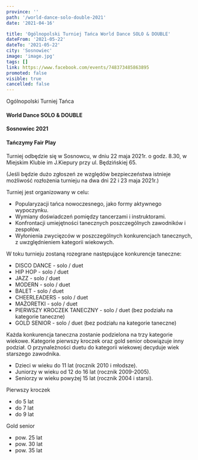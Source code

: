 ```yaml
---
province: ''
path: '/world-dance-solo-double-2021'
date: '2021-04-16'

title: 'Ogólnopolski Turniej Tańca World Dance SOLO & DOUBLE'
dateFrom: '2021-05-22'
dateTo: '2021-05-22'
city: 'Sosnowiec'
image: 'image.jpg'
tags: []
link: https://www.facebook.com/events/748373485863895
promoted: false
visible: true
cancelled: false
---
```

Ogólnopolski Turniej Tańca

#### World Dance SOLO & DOUBLE
#### Sosnowiec 2021 
#### Tańczymy Fair Play

 Turniej odbędzie się w Sosnowcu, w dniu 22 maja 2021r. o godz. 8.30, w Miejskim Klubie im J.Kiepury przy ul. Będzińskiej 65.
 
(Jeśli będzie dużo zgłoszeń ze względów bezpieczeństwa istnieje możliwość rozłożenia turnieju na dwa dni 22 i 23 maja 2021r.)

Turniej jest organizowany w celu:
- Popularyzacji tańca nowoczesnego, jako formy aktywnego wypoczynku.
- Wymiany doświadczeń pomiędzy tancerzami i instruktorami.
- Konfrontacji umiejętności tanecznych poszczególnych zawodników i zespołów.
- Wyłonienia zwycięzców w poszczególnych konkurencjach tanecznych, z uwzględnieniem kategorii wiekowych.

W toku turnieju zostaną rozegrane następujące konkurencje taneczne:
- DISCO DANCE - solo / duet
- HIP HOP - solo / duet
- JAZZ - solo / duet
- MODERN - solo / duet
- BALET - solo / duet
- CHEERLEADERS - solo / duet
- MAŻORETKI - solo / duet
- PIERWSZY KROCZEK TANECZNY - solo / duet (bez podziału na kategorie taneczne) 
- GOLD SENIOR - solo / duet (bez podziału na kategorie taneczne)

Każda konkurencja taneczna zostanie podzielona na trzy kategorie wiekowe. Kategorie pierwszy kroczek oraz gold senior obowiązuje inny podział. O przynależności duetu do kategorii wiekowej decyduje wiek starszego zawodnika.
- Dzieci w wieku do 11 lat (rocznik 2010 i młodsze).
- Juniorzy w wieku od 12 do 16 lat (rocznik 2009-2005).
- Seniorzy w wieku powyżej 15 lat (rocznik 2004 i starsi).

Pierwszy kroczek 
- do 5 lat 
- do 7 lat 
- do 9 lat

Gold senior 
- pow. 25 lat 
- pow. 30 lat 
- pow. 35 lat
